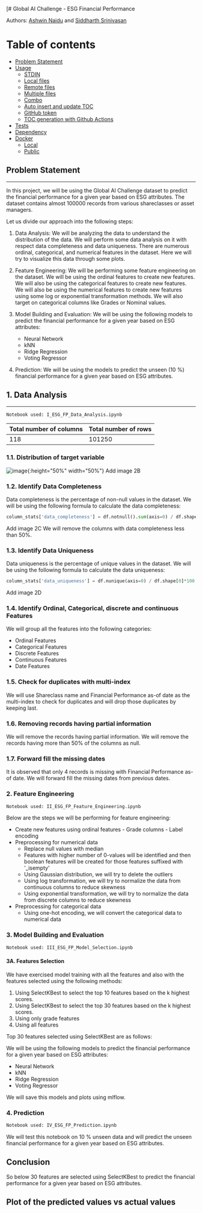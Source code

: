 [# Global AI Challenge - ESG Financial Performance

Authors: [Ashwin Naidu]() and [Siddharth Srinivasan]()

Table of contents
=================

<!--ts-->
   * [Problem Statement](#problem-statement)
   * [Usage](#usage)
      * [STDIN](#stdin)
      * [Local files](#local-files)
      * [Remote files](#remote-files)
      * [Multiple files](#multiple-files)
      * [Combo](#combo)
      * [Auto insert and update TOC](#auto-insert-and-update-toc)
      * [GitHub token](#github-token)
      * [TOC generation with Github Actions](#toc-generation-with-github-actions)
   * [Tests](#tests)
   * [Dependency](#dependency)
   * [Docker](#docker)
     * [Local](#local)
     * [Public](#public)
<!--te-->


## Problem Statement
_____________________

In this project, we will be using the Global AI Challenge dataset to predict the financial performance for a given year based on ESG attributes. 
The dataset contains almost 100000 records from various shareclasses or asset managers.

Let us divide our approach into the following steps:

1. Data Analysis: We will be analyzing the data to understand the distribution of the data. We will perform some data analysis on it with respect data completeness and data uniqueness.
There are numerous ordinal, categorical, and numerical features in the dataset. Here we will try to visualize this data through some plots.

2. Feature Engineering: We will be performing some feature engineering on the dataset. We will be using the ordinal features to create new features. We will also be using the categorical features to create new features. 
We will also be using the numerical features to create new features using some log or exponential transformation methods. We will also target on categorical columns like Grades or Nominal values.

3. Model Building and Evaluation: We will be using the following models to predict the financial performance for a given year based on ESG attributes:
    - Neural Network
    - kNN
    - Ridge Regression
    - Voting Regressor

4. Prediction: We will be using the models to predict the unseen (10 %) financial performance for a given year based on ESG attributes.

## 1. Data Analysis
_____________________


```python
Notebook used: I_ESG_FP_Data_Analysis.ipynb
```

Total number of columns | Total number of rows
--- | ---
118 | 101250

### 1.1. Distribution of target variable

![image](https://user-images.githubusercontent.com/4510984/137637201-1b5b1b9f-5b1a-4b0e-8b1a-1f1b1b2b1b1b.png){:height="50%" width="50%"}
Add image 2B

### 1.2. Identify Data Completeness
Data completeness is the percentage of non-null values in the dataset. We will be using the following formula to calculate the data completeness:

```python
column_stats['data_completeness'] = df.notnull().sum(axis=0) / df.shape[0]*100
```
Add image 2C
We will remove the columns with data completeness less than 50%.

### 1.3. Identify Data Uniqueness
Data uniqueness is the percentage of unique values in the dataset. We will be using the following formula to calculate the data uniqueness:

```python
column_stats['data_uniqueness'] = df.nunique(axis=0) / df.shape[0]*100
```
Add image 2D

### 1.4. Identify Ordinal, Categorical, discrete and continuous Features
We will group all the features into the following categories:
- Ordinal Features
- Categorical Features
- Discrete Features
- Continuous Features
- Date Features

### 1.5. Check for duplicates with multi-index
We will use Shareclass name and Financial Performance as-of date as the multi-index to check for duplicates and will drop those duplicates by keeping last.

### 1.6. Removing records having partial information
We will remove the records having partial information. We will remove the records having more than 50% of the columns as null.

### 1.7. Forward fill the missing dates
It is observed that only 4 records is missing with Financial Performance as-of date. We will forward fill the missing dates from previous dates.


### 2. Feature Engineering

```python
Notebook used: II_ESG_FP_Feature_Engineering.ipynb
```

Below are the steps we will be performing for feature engineering:
- Create new features using ordinal features - Grade columns - Label encoding
- Preprocessing for numerical data 
  - Replace null values with median
  - Features with higher number of 0-values will be identified and then boolean features will be created for those features suffixed with '_isempty'
  - Using Gaussian distribution, we will try to delete the outliers
  - Using log transformation, we will try to normalize the data from continuous columns to reduce skewness
  - Using exponential transformation, we will try to normalize the data from discrete columns to reduce skewness
- Preprocessing for categorical data
  - Using one-hot encoding, we will convert the categorical data to numerical data

### 3. Model Building and Evaluation

```python
Notebook used: III_ESG_FP_Model_Selection.ipynb
```

#### 3A. Features Selection

We have exercised model training with all the features and also with the features selected using the following methods:

1. Using SelectKBest to select the top 10 features based on the k highest scores.
2. Using SelectKBest to select the top 30 features based on the k highest scores.
3. Using only grade features
4. Using all features

Top 30 features selected using SelectKBest are as follows:


We will be using the following models to predict the financial performance for a given year based on ESG attributes:
- Neural Network
- kNN
- Ridge Regression
- Voting Regressor

We will save this models and plots using mlflow.

### 4. Prediction

```python
Notebook used: IV_ESG_FP_Prediction.ipynb
```

We will test this notebook on 10 % unseen data and will predict the unseen financial performance for a given year based on ESG attributes. 
  

## Conclusion
So below 30 features are selected using SelectKBest to predict the financial performance for a given year based on ESG attributes.

## Plot of the predicted values vs actual values







